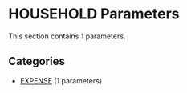 # HOUSEHOLD Parameters

This section contains 1 parameters.

## Categories

- [EXPENSE](expense/index.md) (1 parameters)
